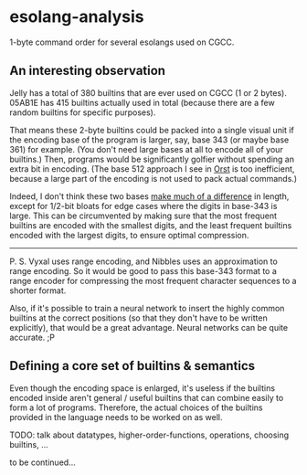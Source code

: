 # esolang-analysis
1-byte command order for several esolangs used on CGCC.

## An interesting observation
Jelly has a total of 380 builtins that are ever used on CGCC (1 or 2 bytes). 05AB1E has 415 builtins actually used in total (because there are a few random builtins for specific purposes).

That means these 2-byte builtins could be packed into a single visual unit if the encoding base of the program is larger, say, base 343 (or maybe base 361) for example. (You don't need large bases at all to encode all of your builtins.) Then, programs would be significantly golfier without spending an extra bit in encoding. (The base 512 approach I see in [Orst](https://github.com/cairdcoinheringaahing/Orst-Geo) is too inefficient, because a large part of the encoding is not used to pack actual commands.)

Indeed, I don't think these two bases [make much of a difference](https://tio.run/##yy9OTMpM/f/f2MT43CYjU7MLm/7/jwZydKA4FgA) in length, except for 1/2-bit bloats for edge cases where the digits in base-343 is large. This can be circumvented by making sure that the most frequent builtins are encoded with the smallest digits, and the least frequent builtins encoded with the largest digits, to ensure optimal compression. 

---

P. S. Vyxal uses range encoding, and Nibbles uses an approximation to range encoding. So it would be good to pass this base-343 format to a range encoder for compressing the most frequent character sequences to a shorter format.

Also, if it's possible to train a neural network to insert the highly common builtins at the correct positions (so that they don't have to be written explicitly), that would be a great advantage. Neural networks can be quite accurate. ;P

## Defining a core set of builtins & semantics
Even though the encoding space is enlarged, it's useless if the builtins encoded inside aren't general / useful builtins that can combine easily to form a lot of programs. Therefore, the actual choices of the builtins provided in the language needs to be worked on as well.

TODO: talk about datatypes, higher-order-functions, operations, choosing builtins, ...

to be continued...
